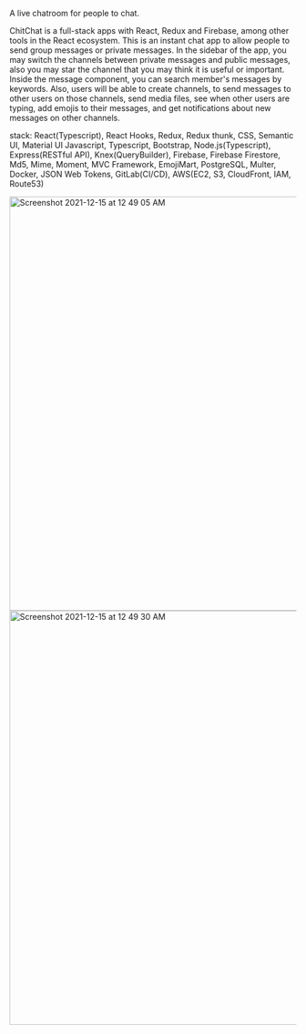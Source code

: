 A live chatroom for people to chat.

ChitChat is a full-stack apps with React, Redux and Firebase, among other tools in the React ecosystem. This is an instant chat app to allow people to send group messages or private messages. In the sidebar of the app, you may switch the channels between private messages and public messages, also you may star the channel that you may think it is useful or important. Inside the message component, you can search member's messages by keywords. Also, users will be able to create channels, to send messages to other users on those channels, send media files, see when other users are typing, add emojis to their messages, and get notifications about new messages on other channels. 

stack: React(Typescript), React Hooks, Redux, Redux thunk, CSS, Semantic UI, Material UI Javascript, Typescript, Bootstrap, Node.js(Typescript), Express(RESTful API), Knex(QueryBuilder), Firebase, Firebase Firestore, Md5, Mime, Moment, MVC Framework, EmojiMart,  PostgreSQL, Multer, Docker, JSON Web Tokens, GitLab(CI/CD), AWS(EC2, S3, CloudFront, IAM, Route53)

<img width="728" alt="Screenshot 2021-12-15 at 12 49 05 AM" src="https://user-images.githubusercontent.com/69040807/146042346-52909976-3688-4b40-950a-c1bb90c51289.png">

<img width="728" alt="Screenshot 2021-12-15 at 12 49 30 AM" src="https://user-images.githubusercontent.com/69040807/146042418-467707de-81e4-4521-ae75-a9e8ef49bf2a.png">
